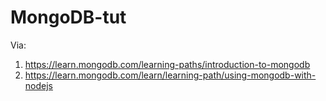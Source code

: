 # MongoDB-tut
Via: 
1. https://learn.mongodb.com/learning-paths/introduction-to-mongodb
2. https://learn.mongodb.com/learn/learning-path/using-mongodb-with-nodejs
